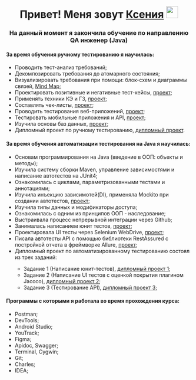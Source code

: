 <h1 align="center">Привет! Меня зовут <a href="https://daniilshat.ru/" target="_blank">Ксения</a> 
<img src="https://github.com/blackcater/blackcater/raw/main/images/Hi.gif" height="32"/></h1>
<h3 align="center"> На данный момент я закончила обучение по направлению QA инженер (Java) </h3>
<h4>За время обучения ручному тестированию я научилась:</h4>
<ul>
 <li>Проводить тест-анализ требований; 
 <li>Декомпозировать требования до атомарного состояния;
 <li>Визуализировать требования при помощи: блок-схем и диаграммы связей, <a href= "https://miro.com/app/board/uXjVN-Kx46s=/">Mind Map</a>;</li>
 <li>Проектировать позитивные и негативные тест-кейсы, <a href= "https://docs.google.com/spreadsheets/d/1zqHZk5xZxpLchpyZUKoRx-8Z270kH7Z3ITAfSwrLsC0/edit#gid=1567345705">проект</a>;</li>
 <li>Применять техники КЭ и ГЗ, <a href= "https://docs.google.com/spreadsheets/d/1JAKIAijJn1wcuHGCbF0b1qPpo5kjJX8kkgAUOJZRAN4/edit#gid=2010888140">проект</a>;</li>
 <li>Составлять чек-листы, <a href= "https://docs.google.com/spreadsheets/d/1zqHZk5xZxpLchpyZUKoRx-8Z270kH7Z3ITAfSwrLsC0/edit#gid=899462569">проект</a>;</li>
 <li>Проводить тестирования веб-приложений, <a href= "https://docs.google.com/spreadsheets/d/1zqHZk5xZxpLchpyZUKoRx-8Z270kH7Z3ITAfSwrLsC0/edit#gid=94813143">проект</a>;</li>
 <li>Тестировать мобильные приложения и API, <a href= "https://docs.google.com/spreadsheets/d/1zha4RgTeFJl_HcSx6qJ6a5eUrnaI3hWcvcP7KKrqLEU/edit#gid=857523888">проект</a>;</li>
 <li>Изучила основы баз данных, <a href= "https://docs.google.com/spreadsheets/d/19heGcNpmXabHI7jNqzRHdbWdI9Gll8nPH9UYUdRjlCU/edit#gid=0">проект</a>;</li>
 <li>Дипломный проект по ручному тестированию, <a href= "https://docs.google.com/spreadsheets/d/1Q38cGiEy9ruD33EjwI1D499VxTULmdRj_h85QEk804s/edit#gid=1782311256">дипломный проект</a>.</li>
 </ul>
<h4>За время обучения автоматизации тестирования на Java я научилась:</h4>
<ul>
 <li>Основам программирования на Java (введение в ООП: объекты и методы);
 <li>Изучила систему сборки Maven, управление зависимостями и написание автотестов на JUnit4;
 <li>Ознакомилась с циклами, параметризованными тестами и аннотациями;
 <li>Изучила инъекцию зависимотей(DI), применяла Mockito при создании автотестов, <a href= "https://github.com/KseniaHV/Sprint_6">проект</a>;</li>
 <li>Изучила типы данных и модификаторы доступа;
 <li>Ознакомилась с одним из принципов ООП - наследование;
 <li>Выстраивала процесс непрерывной интеграции через Github;
 <li>Занималась написанием юнит тестов, <a href= "https://github.com/KseniaHV/java-unit-test">проект</a>;</li>
 <li>Проектировала UI тесты через Selenium WebDrive, <a href= "https://github.com/KseniaHV/Sprint_4">проект</a>;</li>
 <li>Писала автотесты API с помощью библиотеки RestAssured с постройкой отчета в фреймворке Allure, <a href= "https://github.com/KseniaHV/Sprint-7">проект</a>;</li>
  <li>Дипломный проект по автоматизированному тестированию состоял из трех заданий:</li>
  <ul>
    <li>Задание 1 (Написание юнит-тестов), <a href="https://github.com/KseniaHV/Diplom_1">дипломный проект 1</a>;</li>
    <li>Задание 2 (Написание UI тестов с оценкой покрытия плагином Jacoco), <a href="https://github.com/KseniaHV/Diplom_2">дипломный проект 2</a>;</li>
    <li>Задание 3 (Тестирование API), <a href="https://github.com/KseniaHV/Diplom_3">дипломный проект 3</a>;</li>
  </ul>
  </ul>
<h4>Программы с которыми я работала во время прохождения курса:</h4>
<ul>
<li>Postman;
<li>DevTools;
<li>Android Studio;
<li>YouTrack;
<li>Figma;
<li>Apidoc, Swagger;
<li>Terminal, Cygwin;
<li>Git;
<li>Charles;
<li>IDEA;

